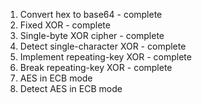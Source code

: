 1.  Convert hex to base64 - complete
2.  Fixed XOR - complete
3.  Single-byte XOR cipher - complete
4.  Detect single-character XOR - complete
5.  Implement repeating-key XOR - complete
6.  Break repeating-key XOR - complete
7.  AES in ECB mode
8.  Detect AES in ECB mode